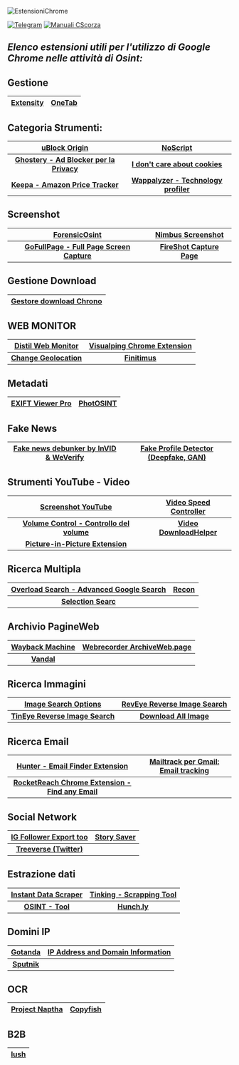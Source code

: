 ![EstensioniChrome](https://github.com/CScorza/EstensioniChromeOSINT/assets/98583912/024f5764-3ddb-4622-9801-ec8fb8ad0e8b)

[![Telegram](https://img.shields.io/badge/Telegram-CScorza%20%22Indagini%20Telematiche%22-informational)](https://t.me/+kP_uYlc6-345Njc8)
[![**Manuali CScorza**](https://img.shields.io/badge/CScorza-Manuali-green)](https://drive.google.com/drive/folders/14jbOwS4GBSJhXP2BJk-TFCSMIzbZLBlj?usp=share_link)

 ## *Elenco estensioni utili per l'utilizzo di Google Chrome nelle attività di Osint:*

## Gestione
|[**Extensity**](https://chrome.google.com/webstore/detail/extensity/jjmflmamggggndanpgfnpelongoepncg)|[**OneTab**](https://chrome.google.com/webstore/detail/onetab/chphlpgkkbolifaimnlloiipkdnihall?hl=it)|
| :---: | :---: | 
    
## Categoria Strumenti:
|[**uBlock Origin**](https://chrome.google.com/webstore/detail/ublock-origin/cjpalhdlnbpafiamejdnhcphjbkeiagm)|[**NoScript**](https://chrome.google.com/webstore/detail/noscript/doojmbjmlfjjnbmnoijecmcbfeoakpjm)|
| :---: | :---: |
|[**Ghostery - Ad Blocker per la Privacy**](https://chrome.google.com/webstore/detail/ghostery-%E2%80%93-privacy-ad-blo/mlomiejdfkolichcflejclcbmpeaniij)|[**I don't care about cookies**](https://chrome.google.com/webstore/detail/i-dont-care-about-cookies/fihnjjcciajhdojfnbdddfaoknhalnja)||[**Privacy Badger**](https://chrome.google.com/webstore/detail/privacy-badger/pkehgijcmpdhfbdbbnkijodmdjhbjlgp)|
|[**Keepa - Amazon Price Tracker**](https://chrome.google.com/webstore/detail/keepa-amazon-price-tracke/neebplgakaahbhdphmkckjjcegoiijjo)|[**Wappalyzer - Technology profiler**](https://chrome.google.com/webstore/detail/wappalyzer-technology-pro/gppongmhjkpfnbhagpmjfkannfbllamg?hl=it)||

## Screenshot
|[**ForensicOsint**](https://chromewebstore.google.com/detail/forensic-osint-full-page/jojaomahhndmeienhjihojidkddkahcn)|[**Nimbus Screenshot**](https://chromewebstore.google.com/detail/nimbus-screenshot-screen/bpconcjcammlapcogcnnelfmaeghhagj)|
| :---: | :---: | 
|[**GoFullPage - Full Page Screen Capture**](https://chrome.google.com/webstore/detail/gofullpage-full-page-scre/fdpohaocaechififmbbbbbknoalclacl)|[**FireShot Capture Page**](https://chrome.google.com/webstore/detail/take-webpage-screenshots/mcbpblocgmgfnpjjppndjkmgjaogfceg)||

## Gestione Download
|[**Gestore download Chrono**](https://chrome.google.com/webstore/detail/chrono-download-manager/mciiogijehkdemklbdcbfkefimifhecn)|
| :---: |  

## WEB MONITOR
|[**Distil Web Monitor**](https://chrome.google.com/webstore/detail/distill-web-monitor/inlikjemeeknofckkjolnjbpehgadgge)|[**Visualping Chrome Extension**](https://chrome.google.com/webstore/detail/visualping/pemhgklkefakciniebenbfclihhmmfcd)|
| :---: | :---: | 
|[**Change Geolocation**](https://chrome.google.com/webstore/detail/change-geolocation-locati/lejoknkbcogjceoniealiipllomkpioe)|[**Finitimus**](https://chrome.google.com/webstore/detail/finitimus/ckdjcgaagfcnndkkknfmncedapdjaokb)|
   
## Metadati
|[**EXIFT Viewer Pro**](https://chrome.google.com/webstore/detail/exif-viewer-pro/mmbhfeiddhndihdjeganjggkmjapkffm)|[**PhotOSINT**](https://chrome.google.com/webstore/detail/photosint/gonhdjmkgfkokhkflfhkbiagbmoolhcd)|
| :---: | :---: | 

## Fake News
|[**Fake news debunker by InVID & WeVerify**](https://chrome.google.com/webstore/detail/fake-news-debunker-by-inv/mhccpoafgdgbhnjfhkcmgknndkeenfhe)|[**Fake Profile Detector (Deepfake, GAN)**](https://chrome.google.com/webstore/detail/fake-profile-detector-dee/jbpcgcnnhmjmajjkgdaogpgefbnokpcc)|
| :---: | :---: | 

## Strumenti YouTube - Video
|[**Screenshot YouTube**](https://chrome.google.com/webstore/detail/screenshot-youtube/gjoijpfmdhbjkkgnmahganhoinjjpohk)|[**Video Speed Controller**](https://chrome.google.com/webstore/detail/video-speed-controller/nffaoalbilbmmfgbnbgppjihopabppdk)|
| :---: | :---: | 
|[**Volume Control - Controllo del volume**](https://chrome.google.com/webstore/detail/volume-controller/kmfhljjdadodpnmgilofilbhnbiggcnm)|[**Video DownloadHelper**](https://chrome.google.com/webstore/detail/video-downloadhelper/lmjnegcaeklhafolokijcfjliaokphfk)|
|[**Picture-in-Picture Extension**](https://chrome.google.com/webstore/detail/picture-in-picture-extens/hkgfoiooedgoejojocmhlaklaeopbecg)||
  
## Ricerca Multipla
|[**Overload Search - Advanced Google Search**](https://chrome.google.com/webstore/detail/overload-search-advanced/knihkdaajdhpjgeiadaefmjmpbnlojbg)|[**Recon**](https://chrome.google.com/webstore/detail/recon/nkdochbemgkadhjneplbaibebmocefla)|
| :---: | :---: | 
|[**Selection Searc**](https://chrome.google.com/webstore/detail/selection-search/gipnlpdeieaidmmeaichnddnmjmcakoe/related)||
  
## Archivio PagineWeb
|[**Wayback Machine**](https://chrome.google.com/webstore/detail/wayback-machine/fpnmgdkabkmnadcjpehmlllkndpkmiak)|[**Webrecorder ArchiveWeb.page**](https://chrome.google.com/webstore/detail/webrecorder-archivewebpag/fpeoodllldobpkbkabpblcfaogecpndd)|
| :---: | :---: | 
|[**Vandal**](https://chrome.google.com/webstore/detail/vandal/knoccgahmcfhngbjhdbcodajdioedgdo)|
  
## Ricerca Immagini
|[**Image Search Options**](https://chrome.google.com/webstore/detail/image-search-options/kljmejbpilkadikecejccebmccagifhl)|[**RevEye Reverse Image Search**](https://chrome.google.com/webstore/detail/reveye-reverse-image-sear/keaaclcjhehbbapnphnmpiklalfhelgf)|
| :---: | :---: | 
|[**TinEye Reverse Image Search**](https://chrome.google.com/webstore/detail/tineye-reverse-image-sear/haebnnbpedcbhciplfhjjkbafijpncjl)|[**Download All Image**](https://chromewebstore.google.com/detail/download-all-images/ifipmflagepipjokmbdecpmjbibjnakm)|
  
## Ricerca Email 
|[**Hunter - Email Finder Extension**](https://chrome.google.com/webstore/detail/hunter-email-finder-exten/hgmhmanijnjhaffoampdlllchpolkdnj)|[**Mailtrack per Gmail: Email tracking**](https://chrome.google.com/webstore/detail/email-tracker-for-gmail-m/ndnaehgpjlnokgebbaldlmgkapkpjkkb)|
| :---: | :---: | 
|[**RocketReach Chrome Extension - Find any Email**](https://chrome.google.com/webstore/detail/rocketreach-chrome-extens/oiecklaabeielolbliiddlbokpfnmhba)||
    
## Social Network
|[**IG Follower Export too**](https://chrome.google.com/webstore/detail/ig-follower-export-tool/diobnppoomflbfopidklhnonklfpigng)|[**Story Saver**](https://chrome.google.com/webstore/detail/story-saver/mafcolokinicfdmlidhaebadidhdehpk)|
| :---: | :---: | 
|[**Treeverse (Twitter)**](https://chrome.google.com/webstore/detail/treeverse/aahmjdadniahaicebomlagekkcnlcila)||

## Estrazione dati 
|[**Instant Data Scraper**](https://chrome.google.com/webstore/detail/instant-data-scraper/ofaokhiedipichpaobibbnahnkdoiiah)|[**Tinking - Scrapping Tool**](https://chrome.google.com/webstore/detail/tinking-scrapping-tool/ibidcmokfddpkgdoobeihkfnajmodlkp)|
| :---: | :---: | 
|[**OSINT - Tool**](https://chromewebstore.google.com/detail/vortimo-osint-tool/mnakbpdnkedaegeiaoakkjafhoidklnf)|[**Hunch.ly**](https://www.hunch.ly/)|

## Domini IP 
|[**Gotanda**](https://chrome.google.com/webstore/detail/gotanda/jbmdcdfnnpenkgliplbglfpninigbiml)|[**IP Address and Domain Information**](https://chrome.google.com/webstore/detail/ip-address-and-domain-inf/lhgkegeccnckoiliokondpaaalbhafoa)|
| :---: | :---: | 
|[**Sputnik**](https://chrome.google.com/webstore/detail/sputnik/manapjdamopgbpimgojkccikaabhmocd)|
  
## OCR
|[**Project Naptha**](https://chrome.google.com/webstore/detail/project-naptha/molncoemjfmpgdkbdlbjmhlcgniigdnf)|[**Copyfish**](https://chrome.google.com/webstore/detail/copyfish-%F0%9F%90%9F-free-ocr-soft/eenjdnjldapjajjofmldgmkjaienebbj)|
| :---: | :---: | 
    
## B2B
|[lush](https://chrome.google.com/webstore/detail/lusha-easily-find-b2b-con/mcebeofpilippmndlpcghpmghcljajna)|
| :---: |
